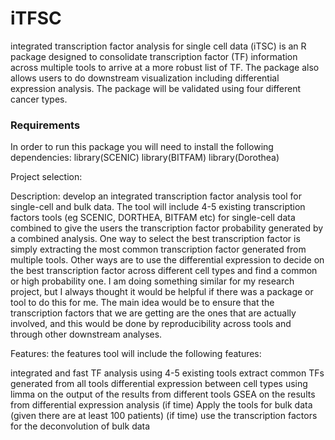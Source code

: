# iTFSC
integrated transcription factor analysis for single cell data (iTSC) is an R package designed to consolidate transcription factor (TF) information across multiple tools to arrive at a more robust list of TF. The package also allows users to do downstream visualization including differential expression analysis. The package will be validated using four different cancer types.  

### Requirements
In order to run this package you will need to install the following dependencies:
library(SCENIC)
library(BITFAM)
library(Dorothea)

Project selection:


Description: develop an integrated transcription factor analysis tool for single-cell and bulk data. The tool will include 4-5 existing transcription factors tools (eg SCENIC, DORTHEA, BITFAM etc) for single-cell data combined to give the users the transcription factor probability generated by a combined analysis. One way to select the best transcription factor is simply extracting the most common transcription factor generated from multiple tools. Other ways are to use the differential expression to decide on the best transcription factor across different cell types and find a common or high probability one. I am doing something similar for my research project, but I always thought it would be helpful if there was a package or tool to do this for me. The main idea would be to ensure that the transcription factors that we are getting are the ones that are actually involved, and this would be done by reproducibility across tools and through other downstream analyses.

Features: the features tool will include the following features:

integrated and fast TF analysis using 4-5 existing tools
extract common TFs generated from all tools
differential expression between cell types using limma on the output of the results from different tools
GSEA on the results from differential expression analysis
(if time) Apply the tools for bulk data (given there are at least 100 patients)
(if time) use the transcription factors for the deconvolution of bulk data
